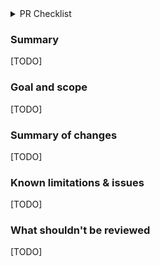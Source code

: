 <!-- If you're making a doc PR or something tiny where the below is irrelevant, just delete this
template and use a short description. -->

<details>
  <summary>PR Checklist</summary>
  
### PR Structure

* [ ] This PR has reasonably narrow scope (if not, break it down into smaller PRs).
* [ ] This PR avoids mixing refactoring changes with feature changes (split into two PRs
  otherwise).
* [ ] This PR's title starts with name of package that is most changed in the PR, ex.
  `services/friendbot`, or `all` or `doc` if the changes are broad or impact many
  packages.

### Thoroughness

* [ ] This PR adds tests for the most critical parts of the new functionality or fixes.
* [ ] I've updated any docs ([developer docs](https://www.stellar.org/developers/reference/), `.md`
  files, etc... affected by this change). Take a look in the `docs` folder for a given service,
  like [this one](https://github.com/stellar/go/tree/master/services/horizon/internal/docs).

### Release planning

* [ ] I've updated the relevant CHANGELOG ([here](services/horizon/CHANGELOG.md) for Horizon) if
  needed with deprecations, added features, breaking changes, and DB schema changes.
* [ ] I've decided if this PR requires a new major/minor version according to
  [semver](https://semver.org/), or if it's mainly a patch change. The PR is targeted at the next
  release branch if it's not a patch change.
</details>

### Summary

[TODO]

### Goal and scope

[TODO]

### Summary of changes

[TODO]

### Known limitations & issues

[TODO]

### What shouldn't be reviewed

[TODO]
